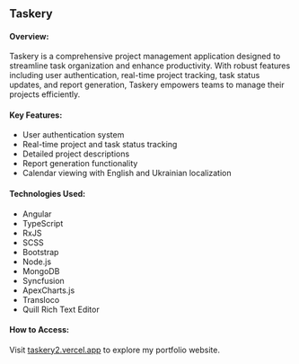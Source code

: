 ### <span style="font-size: larger;">Taskery</span>

#### Overview:
Taskery is a comprehensive project management application designed to streamline task organization and enhance productivity. With robust features including user authentication, real-time project tracking, task status updates, and report generation, Taskery empowers teams to manage their projects efficiently.

#### Key Features:
- User authentication system
- Real-time project and task status tracking
- Detailed project descriptions
- Report generation functionality
- Calendar viewing with English and Ukrainian localization

#### Technologies Used:
- Angular
- TypeScript
- RxJS
- SCSS
- Bootstrap
- Node.js
- MongoDB
- Syncfusion
- ApexCharts.js
- Transloco
- Quill Rich Text Editor

#### How to Access:
Visit [taskery2.vercel.app](https://taskery2.vercel.app) to explore my portfolio website.
